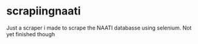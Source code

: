 # scrapiingnaati
Just a scraper i made to scrape the NAATI databasse using selenium.
Not yet finished though
